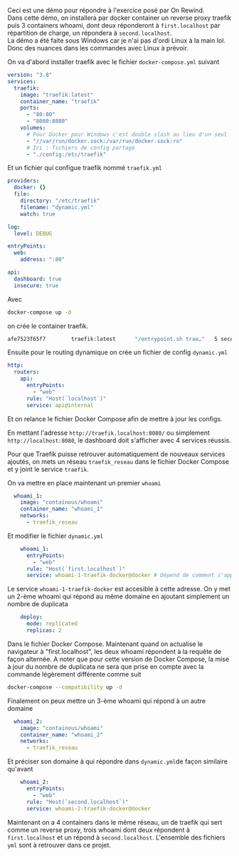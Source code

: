Ceci est une démo pour répondre à l'exercice posé par On Rewind.  
Dans cette démo, on installera par docker container un reverse proxy traefik puis 3 containers whoami, dont deux réponderont à `first.localhost` par répartition de charge, un répondera à `second.localhost`.  
La démo a été faite sous Windows car je n'ai pas d'ordi Linux à la main lol. Donc des nuances dans les commandes avec Linux à prévoir.   
  
On va d'abord installer traefik avec le fichier `docker-compose.yml` suivant
```yml
version: "3.8"
services:
  traefik:
    image: "traefik:latest"
    container_name: "traefik"
    ports:
      - "80:80"
      - "8080:8080"
    volumes:
	  # Pour Docker pour Windows c'est double slash au lieu d'un seul
      - "//var/run/docker.sock:/var/run/docker.sock:ro"
      # Ici : fichiers de config partagé
      - "./config:/etc/traefik"
```
  
Et un fichier qui configue traefik nommé `traefik.yml`
```yml
providers:
  docker: {}
  file:
    directory: "/etc/traefik"
    filename: "dynamic.yml"
    watch: true

log:
  level: DEBUG

entryPoints:
  web:
    address: ":80"

api:
  dashboard: true
  insecure: true
```
  
Avec 
```bash
docker-compose up -d
```
on crée le container traefik.
```bash
afe7523f65f7        traefik:latest      "/entrypoint.sh trae…"   5 seconds ago       Up 5 seconds        0.0.0.0:80->80/tcp, 0.0.0.0:8080->8080/tcp   traefik
```

Ensuite pour le routing dynamique on crée un fichier de config `dynamic.yml`
```yml
http:
  routers:
    api:
      entryPoints:
        - "web"
      rule: "Host(`localhost`)"
      service: api@internal
```

Et on relance le fichier Docker Compose afin de mettre à jour les configs.

En mettant l'adresse `http://traefik.localhost:8080/` ou simplement `http://localhost:8080`, le dashboard doit s'afficher avec 4 services réussis.

Pour que Traefik puisse retrouver automatiquement de nouveaux services ajoutés, on mets un réseau `traefik_reseau` dans le fichier Docker Compose et y joint le service `traefik`.

On va mettre en place maintenant un premier `whoami`
```yml
  whoami_1:
    image: "containous/whoami"
    container_name: "whoami_1"
    networks:
      - traefik_reseau
```
Et modifier le fichier `dynamic.yml`
```yml
    whoami_1:
      entryPoints:
        - "web"
      rule: "Host(`first.localhost`)"
      service: whoami-1-traefik-docker@docker # Dépend de comment s'appelle le répertoire dans lequel on a éxécuté le fichier Docker Compose.
```
Le service `whoami-1-traefik-docker` est accesible à cette adresse. On y met un 2-ème whoami qui répond au même domaine en ajoutant simplement un nombre de duplicata  
```yml
    deploy:
      mode: replicated
      replicas: 2
```
Dans le fichier Docker Compose. Maintenant quand on actualise le navigateur à "first.localhost", les deux whoami répondent à la requête de façon alternée. A noter que pour cette version de Docker Compose, la mise à jour du nombre de duplicata ne sera que prise en compte avec la commande légèrement différente comme suit
```bash
docker-compose --compatibility up -d
```

Finalement on peux mettre un 3-ème whoami qui répond à un autre domaine
```yml
  whoami_2:
    image: "containous/whoami"
    container_name: "whoami_2"
    networks:
      - traefik_reseau
```
Et préciser son domaine à qui répondre dans `dynamic.yml`de façon similaire qu'avant
```yml
    whoami_2:
      entryPoints:
        - "web"
      rule: "Host(`second.localhost`)"
      service: whoami-2-traefik-docker@docker
```

Maintenant on a 4 containers dans le même réseau, un de traefik qui sert comme un reverse proxy, trois whoami dont deux répondent à `first.localhost` et un répond à `second.localhost`. L'ensemble des fichiers `yml` sont à retrouver dans ce projet.

